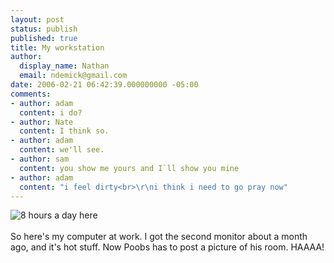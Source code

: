 ```yaml
---
layout: post
status: publish
published: true
title: My workstation
author:
  display_name: Nathan
  email: ndemick@gmail.com
date: 2006-02-21 06:42:39.000000000 -05:00
comments:
- author: adam
  content: i do?
- author: Nate
  content: I think so.
- author: adam
  content: we'll see.
- author: sam
  content: you show me yours and I`ll show you mine
- author: adam
  content: "i feel dirty<br>\r\ni think i need to go pray now"
---
```

<img src="/images/random/workstation.jpg" alt="8 hours a day here"><br>
<br>
So here's my computer at work. I got the second monitor about a month ago, and it's hot stuff. Now Poobs has to post a picture of his room. HAAAA!